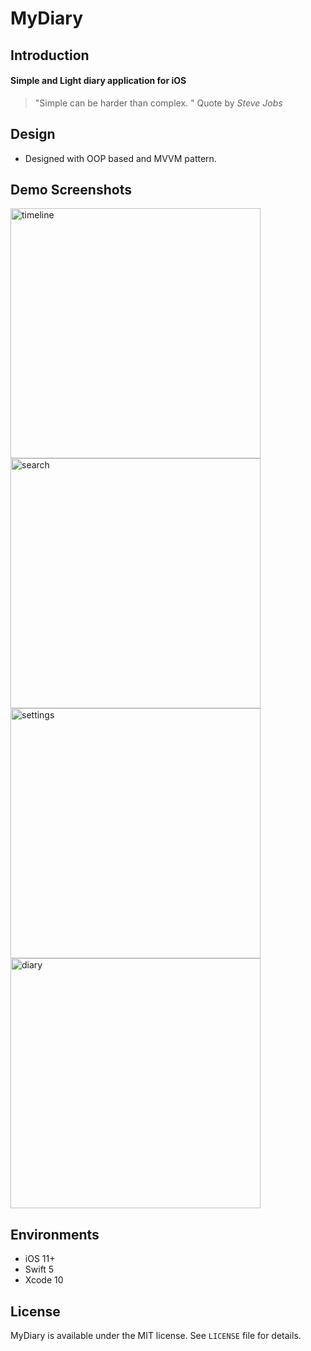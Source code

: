 # MyDiary

## Introduction

#### Simple and Light diary application for iOS
> "Simple can be harder than complex. " Quote by _Steve Jobs_

## Design

- Designed with OOP based and MVVM pattern.

## Demo Screenshots

<div>
	<img width="400" alt="timeline" src="https://user-images.githubusercontent.com/26243835/58420492-62264300-80c8-11e9-8c4d-3e54ad3d6ff4.png">
	<img width="400" alt="search" src="https://user-images.githubusercontent.com/26243835/58420496-65213380-80c8-11e9-80b5-bc29fd47029a.png">
	<br>
	<img width="400" alt="settings" src="https://user-images.githubusercontent.com/26243835/58420505-6a7e7e00-80c8-11e9-924c-34719cb64231.png">
	<img width="400" alt="diary" src="https://user-images.githubusercontent.com/26243835/58420514-6f433200-80c8-11e9-97d4-0a2d781dba1c.png">
</div>


## Environments

- iOS 11+
- Swift 5
- Xcode 10

## License

MyDiary is available under the MIT license.
See `LICENSE` file for details.
